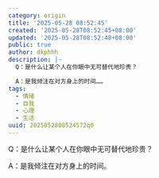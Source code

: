 ```yaml
---
category: origin
title: '2025-05-28 08:52:45'
created: '2025-05-28T08:52:45+08:00'
updated: '2025-05-28T08:52:48+08:00'
public: true
author: dkphhh
description: |-
  Q：是什么让某个人在你眼中无可替代地珍贵？

  A：是我倾注在对方身上的时间……
tags:
  - 情绪
  - 自我
  - 心理
  - 生活
uuid: 2025052808524572q0
---
```


Q：是什么让某个人在你眼中无可替代地珍贵？

A：是我倾注在对方身上的时间。
